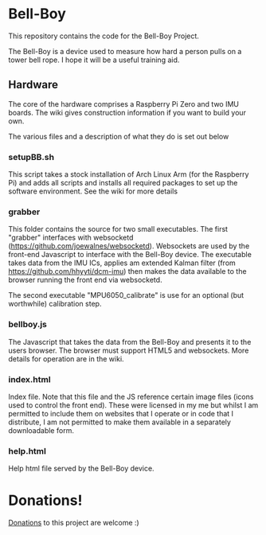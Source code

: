 # Bell-Boy
This repository contains the code for the Bell-Boy Project.

The Bell-Boy is a device used to measure how hard a person pulls on a tower bell rope.  I hope it will be a useful training aid.  

## Hardware

The core of the hardware comprises a Raspberry Pi Zero and two IMU boards.  The wiki gives construction information if you want to build your own.

The various files and a description of what they do is set out below

### setupBB.sh

This script takes a stock installation of Arch Linux Arm (for the Raspberry Pi) and adds all scripts and installs all required packages to set up the software environment.  See the wiki for more details 

### grabber

This folder contains the source for two small executables.  The first "grabber" interfaces with websocketd (https://github.com/joewalnes/websocketd).  Websockets are used by the front-end Javascript to interface with the Bell-Boy device.  The executable takes data from the IMU ICs, applies am extended Kalman filter (from https://github.com/hhyyti/dcm-imu) then makes the data available to the browser running the front end via websocketd.

The second executable "MPU6050_calibrate" is use for an optional (but worthwhile) calibration step.

### bellboy.js

The Javascript that takes the data from the Bell-Boy and presents it to the users browser.  The browser must support HTML5 and websockets.  More details for operation are in the wiki.

### index.html

Index file.  Note that this file and the JS reference certain image files (icons used to control the front end).  These were licensed in my me but whilst I am permitted to include them on websites that I operate or in code that I distribute, I am not permitted to make them available in a separately downloadable form.

### help.html

Help html file served by the Bell-Boy device.

# Donations!
[Donations](https://paypal.me/PBUK) to this project are welcome :)
